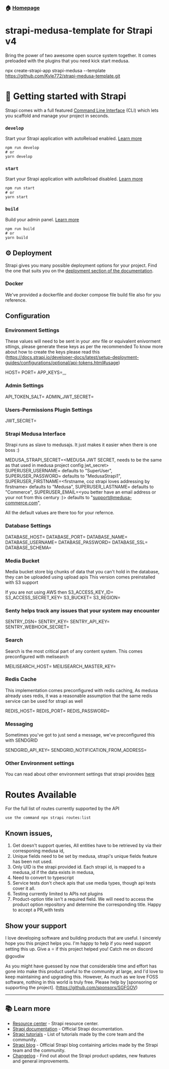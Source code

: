 

### 🏠 [Homepage](../../README.md)
# strapi-medusa-template for Strapi v4

Bring the power of two awesome open source system together. It comes preloaded with the plugins that you need kick start medusa. 


npx create-strapi-app strapi-medusa --template https://github.com/Kyle772/strapi-medusa-template.git
# 🚀 Getting started with Strapi

Strapi comes with a full featured [Command Line Interface](https://docs.strapi.io/developer-docs/latest/developer-resources/cli/CLI.html) (CLI) which lets you scaffold and manage your project in seconds.

### `develop`

Start your Strapi application with autoReload enabled. [Learn more](https://docs.strapi.io/developer-docs/latest/developer-resources/cli/CLI.html#strapi-develop)

```
npm run develop
# or
yarn develop
```

### `start`

Start your Strapi application with autoReload disabled. [Learn more](https://docs.strapi.io/developer-docs/latest/developer-resources/cli/CLI.html#strapi-start)

```
npm run start
# or
yarn start
```

### `build`

Build your admin panel. [Learn more](https://docs.strapi.io/developer-docs/latest/developer-resources/cli/CLI.html#strapi-build)

```
npm run build
# or
yarn build
```

## ⚙️ Deployment

Strapi gives you many possible deployment options for your project. Find the one that suits you on the [deployment section of the documentation](https://docs.strapi.io/developer-docs/latest/setup-deployment-guides/deployment.html).

### Docker

We've provided a dockerfile and docker compose file build file also for you reference. 

## Configuration 

### Environment Settings

These values will need to be sent in your .env file or equivalent enivorment sttings,
please generate these keys as per the recommended 
To know more about how to create the keys please read this
(https://docs.strapi.io/developer-docs/latest/setup-deployment-guides/configurations/optional/api-tokens.html#usage)

HOST=<your hostname>
PORT=<yous strapi port>
APP_KEYS=<key1>,<key2>,<key3>,<key4>

### Admin Settings

API_TOKEN_SALT=<api salt>
ADMIN_JWT_SECRET=<admin jwt secret> 

### Users-Permissions Plugin Settings

JWT_SECRET=<STRAPI JWT Secret>

### Strapi Medusa Interface

Strapi runs as slave to medusajs. It just makes it easier when there is one boss :)


MEDUSA_STRAPI_SECRET=<MEDUSA JWT SECRET, needs to be the same as that used in medusa project config jwt_secret>
SUPERUSER_USERNAME=<super user name> defaults to  "SuperUser",
SUPERUSER_PASSWORD=<super secret super user password>  defaults to  "MedusaStrapi1",
SUPERUSER_FIRSTNAME=<firstname, coz strapi loves addressing  by firstname>  defaults to  "Medusa",
SUPERUSER_LASTNAME=<well strapi has got to know who the admin daddy or mommy is >  defaults to  "Commerce",
SUPERUSER_EMAIL=<you better have an email address or your not from this century :)>  defaults to  "support@medusa-commerce.com",

All the default values are there too for your refernce. 


### Database Settings

DATABASE_HOST=<database host>
DATABASE_PORT=<database port>
DATABASE_NAME=<database name>
DATABASE_USERNAME=<database username>
DATABASE_PASSWORD=<database password if you are using const string password and not AWS IAM>
DATABASE_SSL=<data base ssl name>
DATABASE_SCHEMA=<postgres database schema name>

### Media Bucket
Media bucket store big chunks of data that you can't hold in the database, they can be uploaded using upload apis
This version comes preinstalled with S3 support 

If you are not using AWS then
S3_ACCESS_KEY_ID=<AWS KEYID>
S3_ACCESS_SECRET_KEY=<AWS KEY SECRET>
S3_BUCKET=<s3 bucket name>
S3_REGION=<your region>

### Senty helps track any issues that your system may encounter
SENTRY_DSN=<DSN>
SENTRY_KEY=<SENTY KEY>
SENTRY_API_KEY=<SENTRY API KEY>
SENTRY_WEBHOOK_SECRET=<SENTRY WEBHOOK SECRET>

### Search

Search is the most critical part of any content system. This comes preconfigured with melisearch

MEILISEARCH_HOST= <MEILISEARCH HOSTNAME>
MEILISEARCH_MASTER_KEY=<MEILISEARCH KEY>

### Redis Cache

This implementation comes preconfigured with redis caching, As medusa already uses redis,
 it was a reasonable assumption that the same redis service can be used for strapi as well

REDIS_HOST=<redis host name>
REDIS_PORT=<redis port>
REDIS_PASSWORD=<redis password>


### Messaging

Sometimes you've got to just send a message, we've preconfigured this with SENDGRID

SENDGRID_API_KEY=<YOUR SENDGRID KEY>
SENDGRID_NOTIFICATION_FROM_ADDRESS=<SENDERS ADDRESS>

### Other Environment settings

You can read about other environment settings that strapi provides [here](https://docs.strapi.io/developer-docs/latest/setup-deployment-guides/configurations/optional/environment.html#strapi-s-environment-variables)

# Routes Available

For the full list of routes currently supported by the API
```
use the command npx strapi routes:list
```


## Known issues,

1. Get doesn't support queries, All entities have to be retrieved by via their corresponing medusa id, 
2. Unique fields need to be set by medusa, strapi's unique fields feature has been not used. 
3. Only UID is the strapi provided id. Each strapi id, is mapped to a medusa_id if the data exists in medusa, 
4. Need to convert to typescript
5. Service tests don't check apis that use media types, though api tests cover it all.
6. Testing currently limited to APIs not plugins
7. Product-option title isn't a required field. We will need to access the product option repository and determine the corresponding title. Happy to accept a PR,with tests

## Show your support

I love developing software and building products that are useful. 
I sincerely hope you this project helps you. I'm happy to help if you need support setting this up. 
Give a ⭐️ if this project helped you! Catch me on discord @govdiw

As you might have guessed by now that considerable time and effort has gone into make this product useful to the community at large, and I'd love to keep maintaining and upgrading this. However, As much as we love FOSS software, nothing in this world is truly free. Please help by [sponsoring or supporting the project]. (https://github.com/sponsors/SGFGOV)

***



## 📚 Learn more

- [Resource center](https://strapi.io/resource-center) - Strapi resource center.
- [Strapi documentation](https://docs.strapi.io) - Official Strapi documentation.
- [Strapi tutorials](https://strapi.io/tutorials) - List of tutorials made by the core team and the community.
- [Strapi blog](https://docs.strapi.io) - Official Strapi blog containing articles made by the Strapi team and the community.
- [Changelog](https://strapi.io/changelog) - Find out about the Strapi product updates, new features and general improvements.

